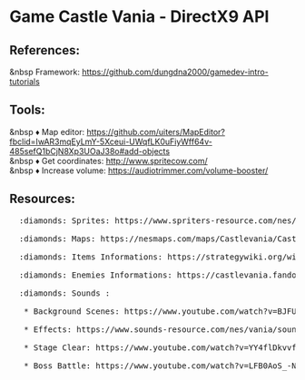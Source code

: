 # Game Castle Vania - DirectX9 API




## References:</br>
  &nbsp Framework: https://github.com/dungdna2000/gamedev-intro-tutorials </br>


## Tools:</br>
  &nbsp :diamonds: Map editor: https://github.com/uiters/MapEditor?fbclid=IwAR3mqEyLmY-5Xceui-UWqfLK0uFiyWff64v-485sefQ1bCjN8Xp3UOaJ38o#add-objects </br>
  &nbsp :diamonds: Get coordinates: http://www.spritecow.com/ </br>
  &nbsp :diamonds: Increase volume: https://audiotrimmer.com/volume-booster/ </br>


## Resources: </br>
<pre>
  :diamonds: Sprites: https://www.spriters-resource.com/nes/cv/ </br>
  :diamonds: Maps: https://nesmaps.com/maps/Castlevania/Castlevania.html </br>
  :diamonds: Items Informations: https://strategywiki.org/wiki/Castlevania/Items </br>
  :diamonds: Enemies Informations: https://castlevania.fandom.com/wiki/Castlevania_Bestiary </br>
  :diamonds: Sounds :  </br>
   * Background Scenes: https://www.youtube.com/watch?v=BJFUCyR2KKk </br>
   * Effects: https://www.sounds-resource.com/nes/vania/sound/357/ </br>
   * Stage Clear: https://www.youtube.com/watch?v=YY4flDkvvf4 </br>
   * Boss Battle: https://www.youtube.com/watch?v=LFB0AoS_-NQ </br>
</pre>


